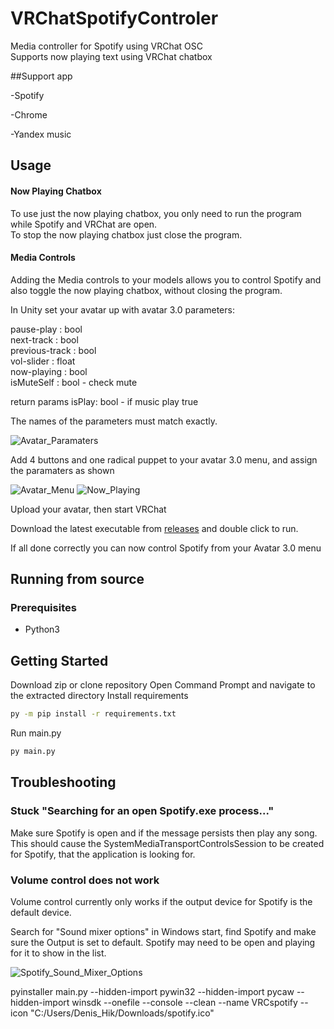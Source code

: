 # VRChatSpotifyControler

Media controller for Spotify using VRChat OSC  
Supports now playing text using VRChat chatbox

##Support app

-Spotify

-Chrome

-Yandex music

## Usage

#### Now Playing Chatbox

To use just the now playing chatbox, you only need to run the program while Spotify and VRChat are open.  
To stop the now playing chatbox just close the program.

#### Media Controls

Adding the Media controls to your models allows you to control Spotify and also toggle the now playing chatbox, without closing the program.  

In Unity set your avatar up with avatar 3.0 parameters:

  pause-play : bool  
  next-track : bool  
  previous-track : bool  
  vol-slider : float  
  now-playing : bool  
  isMuteSelf : bool - check mute

  return params
  isPlay: bool - if music play true 
  

The names of the parameters must match exactly.

![Avatar_Paramaters](https://user-images.githubusercontent.com/21070138/189288415-bca94324-bd49-4020-975e-eef277fbdb60.png)

Add 4 buttons and one radical puppet to your avatar 3.0 menu, and assign the paramaters as shown

![Avatar_Menu](https://user-images.githubusercontent.com/21070138/157578170-08f8be5e-4c48-43cb-8169-55da703bac62.png)
![Now_Playing](https://user-images.githubusercontent.com/21070138/189288499-d209634c-5183-403f-ba60-3fcff7904571.png)

Upload your avatar, then start VRChat

Download the latest executable from [releases](https://github.com/Jakhaxz/VRChatSpotifyControler/releases) and double click to run.

If all done correctly you can now control Spotify from your Avatar 3.0 menu

## Running from source

### Prerequisites
- Python3

## Getting Started

Download zip or clone repository
Open Command Prompt and navigate to the extracted directory
Install requirements
  ```bash
  py -m pip install -r requirements.txt
  ```
Run main.py
  ```bash
  py main.py
  ```

## Troubleshooting

### Stuck "Searching for an open Spotify.exe process..."

Make sure Spotify is open and if the message persists then play any song.
This should cause the SystemMediaTransportControlsSession to be created for Spotify, that the application is looking for.

### Volume control does not work

Volume control currently only works if the output device for Spotify is the default device.

Search for "Sound mixer options" in Windows start, find Spotify and make sure the Output is set to default. Spotify may need to be open and playing for it to show in the list.

![Spotify_Sound_Mixer_Options](https://user-images.githubusercontent.com/21070138/193977233-02f91a50-6e4a-4fe9-9b4c-84d13a9ca918.png)

pyinstaller main.py --hidden-import pywin32 --hidden-import pycaw --hidden-import winsdk --onefile --console --clean --name VRCspotify --icon "C:/Users/Denis_Hik/Downloads/spotify.ico"


